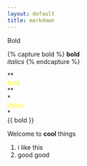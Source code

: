 ```yaml
---
layout: default
title: markdown
---
```


Bold

{% capture bold %}
**bold**  
*italics*
{% endcapture %}

<div class="row">
  <div class="column">**<div style="color:yellow">bold</div>**<br/> *<div style="color:yellow">italics</div>*</div>
  <div class="column" markdown="1">
    {{ bold }}
  </div>
</div>

Welcome to **cool** things
1. i like this
2. good good